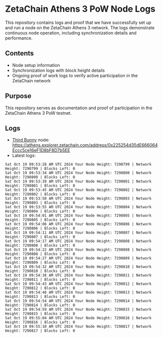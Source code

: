 # ZetaChain Athens 3 PoW Node Logs
This repository contains logs and proof that we have successfully set up and run a node on the ZetaChain Athens 3 network. The logs demonstrate continuous node operation, including synchronization details and performance.

## Contents
- Node setup information
- Synchronization logs with block height details
- Ongoing proof of work logs to verify active participation in the ZetaChain network

## Purpose
This repository serves as documentation and proof of participation in the ZetaChain Athens 3 PoW testnet.

## Logs

- [Third Bunny](https://thirdbunny.xyz/) node: https://athens.explorer.zetachain.com/address/0x225254d35dE666064Eccc5ce16eF1D8bF8D7b5EE
- Latest logs:
```
Sat Oct 19 09:53:28 AM UTC 2024 Your Node Height: 7290799 | Network Height: 7290799 | Blocks Left: 0
Sat Oct 19 09:53:34 AM UTC 2024 Your Node Height: 7290800 | Network Height: 7290800 | Blocks Left: 0
Sat Oct 19 09:53:39 AM UTC 2024 Your Node Height: 7290801 | Network Height: 7290801 | Blocks Left: 0
Sat Oct 19 09:53:45 AM UTC 2024 Your Node Height: 7290802 | Network Height: 7290802 | Blocks Left: 0
Sat Oct 19 09:53:50 AM UTC 2024 Your Node Height: 7290803 | Network Height: 7290803 | Blocks Left: 0
Sat Oct 19 09:53:55 AM UTC 2024 Your Node Height: 7290804 | Network Height: 7290804 | Blocks Left: 0
Sat Oct 19 09:54:01 AM UTC 2024 Your Node Height: 7290805 | Network Height: 7290805 | Blocks Left: 0
Sat Oct 19 09:54:06 AM UTC 2024 Your Node Height: 7290806 | Network Height: 7290806 | Blocks Left: 0
Sat Oct 19 09:54:11 AM UTC 2024 Your Node Height: 7290807 | Network Height: 7290807 | Blocks Left: 0
Sat Oct 19 09:54:17 AM UTC 2024 Your Node Height: 7290808 | Network Height: 7290808 | Blocks Left: 0
Sat Oct 19 09:54:22 AM UTC 2024 Your Node Height: 7290808 | Network Height: 7290808 | Blocks Left: 0
Sat Oct 19 09:54:27 AM UTC 2024 Your Node Height: 7290809 | Network Height: 7290809 | Blocks Left: 0
Sat Oct 19 09:54:32 AM UTC 2024 Your Node Height: 7290810 | Network Height: 7290810 | Blocks Left: 0
Sat Oct 19 09:54:38 AM UTC 2024 Your Node Height: 7290811 | Network Height: 7290811 | Blocks Left: 0
Sat Oct 19 09:54:43 AM UTC 2024 Your Node Height: 7290812 | Network Height: 7290812 | Blocks Left: 0
Sat Oct 19 09:54:48 AM UTC 2024 Your Node Height: 7290813 | Network Height: 7290813 | Blocks Left: 0
Sat Oct 19 09:54:54 AM UTC 2024 Your Node Height: 7290814 | Network Height: 7290814 | Blocks Left: 0
Sat Oct 19 09:54:59 AM UTC 2024 Your Node Height: 7290815 | Network Height: 7290815 | Blocks Left: 0
Sat Oct 19 09:55:04 AM UTC 2024 Your Node Height: 7290816 | Network Height: 7290816 | Blocks Left: 0
Sat Oct 19 09:55:10 AM UTC 2024 Your Node Height: 7290817 | Network Height: 7290817 | Blocks Left: 0
```
